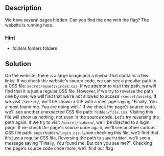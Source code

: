 ## Description
We have several pages hidden. Can you find the one with the flag? The website is running here.
### Hint 
- folders folders folders
## Solution
On the website, there is a large image and a navbar that contains a few links. If we check the website's source code, we can see a peculiar path to a CSS file: `secret/assets/index.css`. If we attempt to visit this path, we will find that it is just a regular CSS file. However, if we try to reverse the path one by one, we will find that we're not allowed to access `/secret/assets`. If we visit `/secret/`, we'll be shown a GIF with a message saying "Finally, You almost found me. You are doing well." If we check the page's source code, we'll see another unexpected CSS file path: `hidden/file.css`. Visiting this file will show us nothing, not even in the source code. Let's try reversing the path again. If we try to visit `/secret/hidden/`, we'll be directed to a login page. If we check the page's source code again, we'll see another curious CSS file path: `superhidden/login.css`. Upon checking this file, we'll find that it's just a regular CSS file. Reversing the path to `superhidden`, we'll see a message saying "Finally, You found me. But can you see me?". Checking the page's source code once more, we'll find our flag.
